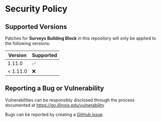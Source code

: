 # Security Policy

## Supported Versions

Patches for **Surveys Building Block** in this repository will only be applied to the following versions:

| Version | Supported          |
| ------- | ------------------ |
| 1.11.0   | :white_check_mark: |
| < 1.11.0 | :x:                |

## Reporting a Bug or Vulnerability

Vulnerabilities can be responsibly disclosed through the process
 documented at https://go.illinois.edu/vulnerability

Bugs can be reported by creating a [GitHub issue](https://github.com/rokwire/surveys-building-block/issues/new?assignees=&labels=bug&template=bug_report.md&title=%5BBUG%5D+).
